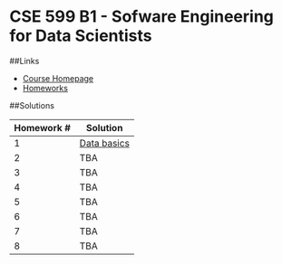 # CSE 599 B1 - Sofware Engineering for Data Scientists

##Links

- [Course Homepage](http://uwseds.github.io)
- [Homeworks](http://uwseds.github.io/homework.html)

##Solutions

Homework #  | Solution
------------- | -------------
1  | [Data basics](https://github.com/gshguru/uwseds/blob/master/Homework1/analysis/Homework1%20-%20Analysis.ipynb)
2  | TBA
3  | TBA
4  | TBA
5  | TBA
6  | TBA
7  | TBA
8  | TBA

